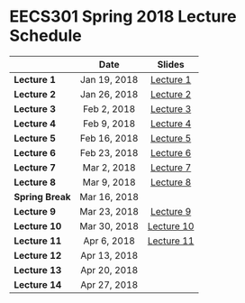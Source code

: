 # EECS301 Spring 2018 Lecture Schedule

|                  |    Date      | Slides |
|------------------|:------------:|:------:|
| **Lecture 1**    | Jan 19, 2018 | [Lecture 1](https://gitpitch.com/CWRU-EECS301-S18/syllabus/master?p=/Lectures/Lecture01/Slides) |
| **Lecture 2**    | Jan 26, 2018 | [Lecture 2](https://gitpitch.com/CWRU-EECS301-S18/syllabus/master?p=/Lectures/Lecture02/Slides) |
| **Lecture 3**    | Feb 2, 2018  | [Lecture 3](https://gitpitch.com/CWRU-EECS301-S18/syllabus/master?p=/Lectures/Lecture03/Slides) |
| **Lecture 4**    | Feb 9, 2018  | [Lecture 4](https://gitpitch.com/CWRU-EECS301-S18/syllabus/master?p=/Lectures/Lecture04/Slides) |
| **Lecture 5**    | Feb 16, 2018 | [Lecture 5](https://gitpitch.com/CWRU-EECS301-S18/syllabus/master?p=/Lectures/Lecture05/Slides) |
| **Lecture 6**    | Feb 23, 2018 | [Lecture 6](https://gitpitch.com/CWRU-EECS301-S18/syllabus/master?p=/Lectures/Lecture06/Slides) |
| **Lecture 7**    | Mar 2, 2018  | [Lecture 7](https://gitpitch.com/CWRU-EECS301-S18/syllabus/master?p=/Lectures/Lecture07/Slides) |
| **Lecture 8**    | Mar 9, 2018  | [Lecture 8](https://gitpitch.com/CWRU-EECS301-S18/syllabus/master?p=/Lectures/Lecture08/Slides) |
| **Spring Break** | Mar 16, 2018 |  |
| **Lecture 9**    | Mar 23, 2018 | [Lecture 9](https://gitpitch.com/CWRU-EECS301-S18/syllabus/master?p=/Lectures/Lecture09/Slides) |
| **Lecture 10**   | Mar 30, 2018 | [Lecture 10](https://gitpitch.com/CWRU-EECS301-S18/syllabus/master?p=/Lectures/Lecture10/Slides) |
| **Lecture 11**   | Apr 6, 2018  | [Lecture 11](https://gitpitch.com/CWRU-EECS301-S18/syllabus/master?p=/Lectures/Lecture11/Slides) |
| **Lecture 12**   | Apr 13, 2018 |  |
| **Lecture 13**   | Apr 20, 2018 |  |
| **Lecture 14**   | Apr 27, 2018 |  |
